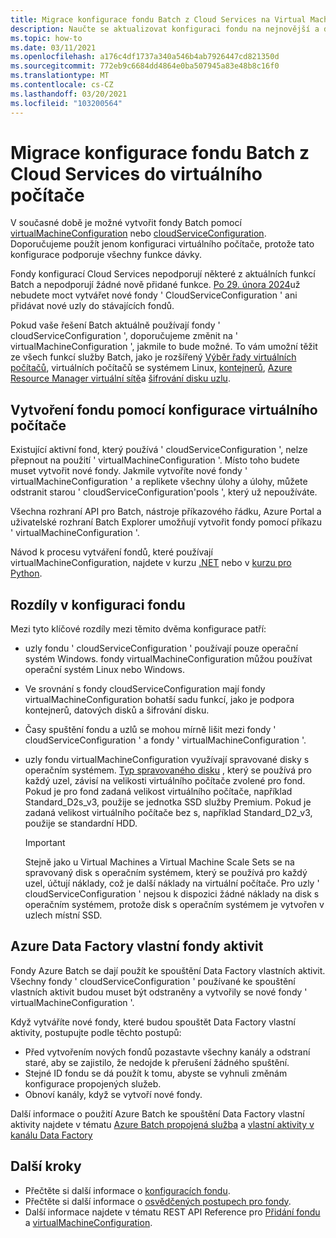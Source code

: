 ```yaml
---
title: Migrace konfigurace fondu Batch z Cloud Services na Virtual Machines
description: Naučte se aktualizovat konfiguraci fondu na nejnovější a doporučenou konfiguraci.
ms.topic: how-to
ms.date: 03/11/2021
ms.openlocfilehash: a176c4df1737a340a546b4ab7926447cd821350d
ms.sourcegitcommit: 772eb9c6684dd4864e0ba507945a83e48b8c16f0
ms.translationtype: MT
ms.contentlocale: cs-CZ
ms.lasthandoff: 03/20/2021
ms.locfileid: "103200564"
---
```

# <a name="migrate-batch-pool-configuration-from-cloud-services-to-virtual-machine"></a>Migrace konfigurace fondu Batch z Cloud Services do virtuálního počítače

V současné době je možné vytvořit fondy Batch pomocí [virtualMachineConfiguration](/rest/api/batchservice/pool/add#virtualmachineconfiguration) nebo [cloudServiceConfiguration](/rest/api/batchservice/pool/add#cloudserviceconfiguration). Doporučujeme použít jenom konfiguraci virtuálního počítače, protože tato konfigurace podporuje všechny funkce dávky.

Fondy konfigurací Cloud Services nepodporují některé z aktuálních funkcí Batch a nepodporují žádné nově přidané funkce. [Po 29. února 2024](https://azure.microsoft.com/updates/azure-batch-cloudserviceconfiguration-pools-will-be-retired-on-29-february-2024/)už nebudete moct vytvářet nové fondy ' CloudServiceConfiguration ' ani přidávat nové uzly do stávajících fondů.

Pokud vaše řešení Batch aktuálně používají fondy ' cloudServiceConfiguration ', doporučujeme změnit na ' virtualMachineConfiguration ', jakmile to bude možné. To vám umožní těžit ze všech funkcí služby Batch, jako je rozšířený [Výběr řady virtuálních počítačů](batch-pool-vm-sizes.md), virtuálních počítačů se systémem Linux, [kontejnerů](batch-docker-container-workloads.md), [Azure Resource Manager virtuální sítě](batch-virtual-network.md)a [šifrování disku uzlu](disk-encryption.md).

## <a name="create-a-pool-using-virtual-machine-configuration"></a>Vytvoření fondu pomocí konfigurace virtuálního počítače

Existující aktivní fond, který používá ' cloudServiceConfiguration ', nelze přepnout na použití ' virtualMachineConfiguration '. Místo toho budete muset vytvořit nové fondy. Jakmile vytvoříte nové fondy ' virtualMachineConfiguration ' a replikete všechny úlohy a úlohy, můžete odstranit starou ' cloudServiceConfiguration'pools ', který už nepoužíváte.

Všechna rozhraní API pro Batch, nástroje příkazového řádku, Azure Portal a uživatelské rozhraní Batch Explorer umožňují vytvořit fondy pomocí příkazu ' virtualMachineConfiguration '.

Návod k procesu vytváření fondů, které používají virtualMachineConfiguration, najdete v kurzu [.NET](tutorial-parallel-dotnet.md) nebo v [kurzu pro Python](tutorial-parallel-python.md).

## <a name="pool-configuration-differences"></a>Rozdíly v konfiguraci fondu

Mezi tyto klíčové rozdíly mezi těmito dvěma konfigurace patří:

- uzly fondu ' cloudServiceConfiguration ' používají pouze operační systém Windows. fondy virtualMachineConfiguration můžou používat operační systém Linux nebo Windows.
- Ve srovnání s fondy cloudServiceConfiguration mají fondy virtualMachineConfiguration bohatší sadu funkcí, jako je podpora kontejnerů, datových disků a šifrování disku.
- Časy spuštění fondu a uzlů se mohou mírně lišit mezi fondy ' cloudServiceConfiguration ' a fondy ' virtualMachineConfiguration '.
- uzly fondu virtualMachineConfiguration využívají spravované disky s operačním systémem. [Typ spravovaného disku](../virtual-machines/disks-types.md) , který se používá pro každý uzel, závisí na velikosti virtuálního počítače zvolené pro fond. Pokud je pro fond zadaná velikost virtuálního počítače, například Standard_D2s_v3, použije se jednotka SSD služby Premium. Pokud je zadaná velikost virtuálního počítače bez s, například Standard_D2_v3, použije se standardní HDD.

   > [!IMPORTANT]
   > Stejně jako u Virtual Machines a Virtual Machine Scale Sets se na spravovaný disk s operačním systémem, který se používá pro každý uzel, účtují náklady, což je další náklady na virtuální počítače. Pro uzly ' cloudServiceConfiguration ' nejsou k dispozici žádné náklady na disk s operačním systémem, protože disk s operačním systémem je vytvořen v uzlech místní SSD.

## <a name="azure-data-factory-custom-activity-pools"></a>Azure Data Factory vlastní fondy aktivit

Fondy Azure Batch se dají použít ke spouštění Data Factory vlastních aktivit. Všechny fondy ' cloudServiceConfiguration ' používané ke spouštění vlastních aktivit budou muset být odstraněny a vytvořily se nové fondy ' virtualMachineConfiguration '.

Když vytváříte nové fondy, které budou spouštět Data Factory vlastní aktivity, postupujte podle těchto postupů:

- Před vytvořením nových fondů pozastavte všechny kanály a odstraní staré, aby se zajistilo, že nedojde k přerušení žádného spuštění.
- Stejné ID fondu se dá použít k tomu, abyste se vyhnuli změnám konfigurace propojených služeb.
- Obnoví kanály, když se vytvoří nové fondy.

Další informace o použití Azure Batch ke spouštění Data Factory vlastní aktivity najdete v tématu [Azure Batch propojená služba](../data-factory/compute-linked-services.md#azure-batch-linked-service) a  [vlastní aktivity v kanálu Data Factory](../data-factory/transform-data-using-dotnet-custom-activity.md)

## <a name="next-steps"></a>Další kroky

- Přečtěte si další informace o [konfiguracích fondu](nodes-and-pools.md#configurations).
- Přečtěte si další informace o [osvědčených postupech pro fondy](best-practices.md#pools).
- Další informace najdete v tématu REST API Reference pro [Přidání fondu](/rest/api/batchservice/pool/add) a [virtualMachineConfiguration](/rest/api/batchservice/pool/add#virtualmachineconfiguration).
